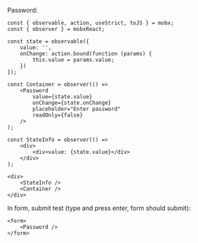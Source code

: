 Password:

    const { observable, action, useStrict, toJS } = mobx;
    const { observer } = mobxReact;

    const state = observable({
        value: '',
        onChange: action.bound(function (params) {
            this.value = params.value;
        })
    });

    const Container = observer(() =>
        <Password
            value={state.value}
            onChange={state.onChange}
            placeholder="Enter password"
            readOnly={false}
        />
    );

    const StateInfo = observer(() =>
        <div>
            <div>value: {state.value}</div>
        </div>
    );

    <div>
        <StateInfo />
        <Container />
    </div>

In form, submit test (type and press enter, form should submit):

    <form>
        <Password />
    </form>
